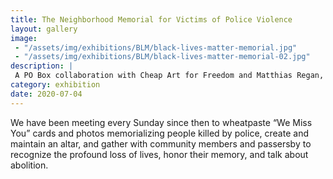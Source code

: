 ```yaml
---
title: The Neighborhood Memorial for Victims of Police Violence
layout: gallery
image:
 - "/assets/img/exhibitions/BLM/black-lives-matter-memorial.jpg"
 - "/assets/img/exhibitions/BLM/black-lives-matter-memorial-02.jpg"
description: |
 A PO Box collaboration with Cheap Art for Freedom and Matthias Regan, launched on July 4th, 2020 under the el at W. Farwell and N. Glenwood.
category: exhibition
date: 2020-07-04
---
```

We have been meeting every Sunday since then to wheatpaste “We Miss You” cards and photos memorializing people killed by police, create and maintain an altar, and gather with community members and passersby to recognize the profound loss of lives, honor their memory, and talk about abolition.